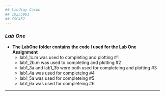 ```yaml
---
## Lindsay Cason
## 10255091
## CSC452
---
```


### _Lab One_
  * **The LabOne folder contains the code I used for the Lab One Assignment**
    * lab1_1c.m was used to completing and plotting #1 
    * lab1_2b.m was used to completing and plotting #2 
    * lab1_3a and lab1_3b were both used for completeing and plotting #3
    * lab1_4a was used for completeing #4
    * lab1_5a was used for completeing #5
    * lab1_6a was used for completeing #6

---
